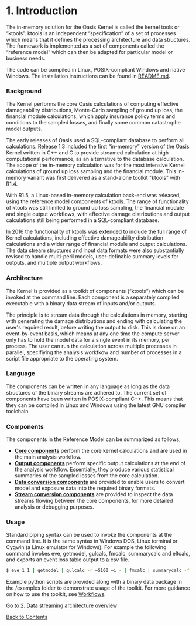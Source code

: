 # 1. Introduction
The in-memory solution for the Oasis Kernel is called the kernel tools or “ktools”. ktools is an independent “specification” of a set of processes which means that it defines the processing architecture and data structures. The framework is implemented as a set of components called the “reference model” which can then be adapted for particular model or business needs. 

The code can be compiled in Linux, POSIX-compliant Windows and native Windows. The installation instructions can be found in [README.md](../../README.md).

### Background
The Kernel performs the core Oasis calculations of computing effective damageability distributions, Monte-Carlo sampling of ground up loss, the financial module calculations, which apply insurance policy terms and conditions to the sampled losses, and finally some common catastrophe model outputs.

The early releases of Oasis used a SQL-compliant database to perform all calculations.  Release 1.3  included the first “in-memory” version of the Oasis Kernel written in C++ and C to provide streamed calculation at high computational performance, as an alternative to the database calculation. The scope of the in-memory calculation was for the most intensive Kernel calculations of ground up loss sampling and the financial module. This in-memory variant was first delivered as a stand-alone toolkit "ktools" with R1.4. 

With R1.5, a Linux-based in-memory calculation back-end was released, using the reference model components of ktools. The range of functionality of ktools was still limited to ground up loss sampling, the financial module and single output workflows, with effective damage distributions and output calculations still being performed in a SQL-compliant database.

In 2016 the functionality of ktools was extended to include the full range of Kernel calculations, including effective damageability distribution calculations and a wider range of financial module and output calculations.  The data stream structures and input data formats were also substantially revised to handle multi-peril models, user-definable summary levels for outputs, and multiple output workflows.  

### Architecture

The Kernel is provided as a toolkit of components (“ktools”) which can be invoked at the command line.  Each component is a separately compiled executable with a binary data stream of inputs and/or outputs.

The principle is to stream data through the calculations in memory, starting with generating the damage distributions and ending with calculating the user's required result, before writing the output to disk.  This is done on an event-by-event basis, which means at any one time the compute server only has to hold the model data for a single event in its memory, per process. The user can run the calculation across multiple processes in parallel, specifiying the analysis workfkow and number of processes in a script file appropriate to the operating system.

### Language

The components can be written in any language as long as the data structures of the binary streams are adhered to.  The current set of components have been written in POSIX-compliant C++.  This means that they can be compiled in Linux and Windows using the latest GNU compiler toolchain.

### Components

The components in the Reference Model can be summarized as follows;

* **[Core components](CoreComponents.md)** perform the core kernel calculations and are used in the main analysis workflow.
* **[Output components](OutputComponents.md)** perform specific output calculations at the end of the analysis workflow. Essentially, they produce various statistical summaries of the sampled losses from the core calculation.
* **[Data conversion components](InputConversionComponents.md)** are provided to enable users to convert model and exposure data into the required binary formats.
* **[Stream conversion components](StreamConversionComponents.md)** are provided to inspect the data streams flowing between the core components, for more detailed analysis or debugging purposes.
 
### Usage

Standard piping syntax can be used to invoke the components at the command line. It is the same syntax in Windows DOS, Linux terminal or Cygwin (a Linux emulator for Windows). For example the following command invokes eve, getmodel, gulcalc, fmcalc, summarycalc and eltcalc, and exports an event loss table output to a csv file.

``` sh
$ eve 1 1 | getmodel | gulcalc -r –S100 –i - | fmcalc | summarycalc -f -1 - | eltcalc > elt.csv
```

Example python scripts are provided along with a binary data package in the /examples folder to demonstrate usage of the toolkit. For more guidance on how to use the toolkit, see [Workflows](Workflows.md).

[Go to 2. Data streaming architecture overview](Overview.md)

[Back to Contents](Contents.md)
